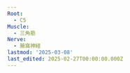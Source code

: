 ```yaml
---
Root:
  - C5
Muscle:
  - 三角筋
Nerve:
  - 腋窩神経
lastmod: '2025-03-08'
last_edited: 2025-02-27T00:00:00.000Z
---
```



